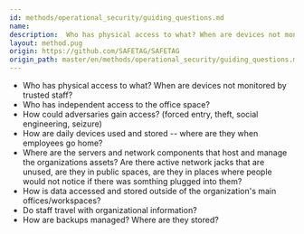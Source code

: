 ```yaml
---
id: methods/operational_security/guiding_questions.md
name: 
description:  Who has physical access to what? When are devices not monitored by trusted staff? Who has independent access to the office space? How could adversaries gain access? (forced entry, theft, social engineering, seizure) How are daily...
layout: method.pug
origin: https://github.com/SAFETAG/SAFETAG
origin_path: master/en/methods/operational_security/guiding_questions.md
---
```


* Who has physical access to what? When are devices not monitored by trusted staff?
* Who has independent access to the office space?
* How could adversaries gain access? (forced entry, theft, social engineering, seizure)
* How are daily devices used and stored -- where are they when employees go home?
* Where are the servers and network components that host and manage the organizations assets? Are there active network jacks that are unused, are they in public spaces, are they in places where people would not notice if there was somthing plugged into them?
* How is data accessed and stored outside of the organization's main offices/workspaces?
* Do staff travel with organizational information?
* How are backups managed? Where are they stored?


